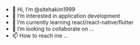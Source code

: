 - 👋 Hi, I’m @sitehakim1999
- 👀 I’m interested in application development
- 🌱 I’m currently learning react/react-native/flutter
- 💞️ I’m looking to collaborate on ...
- 📫 How to reach me ...

<!---
sitehakim1999/sitehakim1999 is a ✨ special ✨ repository because its `README.md` (this file) appears on your GitHub profile.
You can click the Preview link to take a look at your changes.
--->
